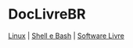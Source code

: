 # DocLivreBR

[Linux](https://doclivrebr.github.io/linux/index.md) | [Shell e Bash](https://doclivrebr.github.io/shell/index.md) | [Software Livre](https://doclivrebr.github.io/software-livre/index.md)
